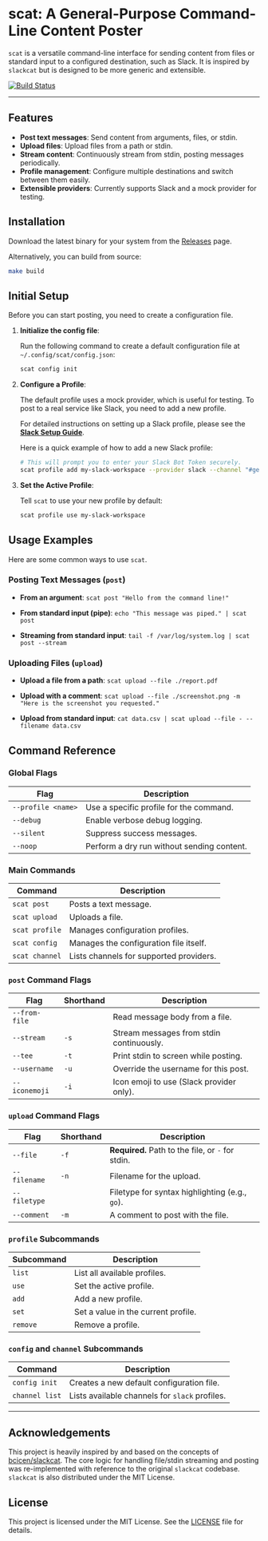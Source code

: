 # scat: A General-Purpose Command-Line Content Poster

`scat` is a versatile command-line interface for sending content from files or standard input to a configured destination, such as Slack. It is inspired by `slackcat` but is designed to be more generic and extensible.

[![Build Status](https://github.com/magifd2/scat/actions/workflows/build.yml/badge.svg)](https://github.com/magifd2/scat/actions/workflows/build.yml)

---

## Features

- **Post text messages**: Send content from arguments, files, or stdin.
- **Upload files**: Upload files from a path or stdin.
- **Stream content**: Continuously stream from stdin, posting messages periodically.
- **Profile management**: Configure multiple destinations and switch between them easily.
- **Extensible providers**: Currently supports Slack and a mock provider for testing.

## Installation

Download the latest binary for your system from the [Releases](https://github.com/magifd2/scat/releases) page.

Alternatively, you can build from source:

```bash
make build
```

## Initial Setup

Before you can start posting, you need to create a configuration file.

1.  **Initialize the config file**:

    Run the following command to create a default configuration file at `~/.config/scat/config.json`:

    ```bash
    scat config init
    ```

2.  **Configure a Profile**:

    The default profile uses a mock provider, which is useful for testing. To post to a real service like Slack, you need to add a new profile.

    For detailed instructions on setting up a Slack profile, please see the **[Slack Setup Guide](./SLACK_SETUP.md)**.

    Here is a quick example of how to add a new Slack profile:

    ```bash
    # This will prompt you to enter your Slack Bot Token securely.
    scat profile add my-slack-workspace --provider slack --channel "#general"
    ```

3.  **Set the Active Profile**:

    Tell `scat` to use your new profile by default:

    ```bash
    scat profile use my-slack-workspace
    ```

## Usage Examples

Here are some common ways to use `scat`.

### Posting Text Messages (`post`)

-   **From an argument**:
    `scat post "Hello from the command line!"`

-   **From standard input (pipe)**:
    `echo "This message was piped." | scat post`

-   **Streaming from standard input**:
    `tail -f /var/log/system.log | scat post --stream`

### Uploading Files (`upload`)

-   **Upload a file from a path**:
    `scat upload --file ./report.pdf`

-   **Upload with a comment**:
    `scat upload --file ./screenshot.png -m "Here is the screenshot you requested."`

-   **Upload from standard input**:
    `cat data.csv | scat upload --file - --filename data.csv`

## Command Reference

### Global Flags

| Flag      | Description                                      |
| --------- | ------------------------------------------------ |
| `--profile <name>` | Use a specific profile for the command.          |
| `--debug`   | Enable verbose debug logging.                    |
| `--silent`  | Suppress success messages.                       |
| `--noop`    | Perform a dry run without sending content.       |

### Main Commands

| Command         | Description                                      |
| --------------- | ------------------------------------------------ |
| `scat post`     | Posts a text message.                            |
| `scat upload`   | Uploads a file.                                  |
| `scat profile`  | Manages configuration profiles.                  |
| `scat config`   | Manages the configuration file itself.           |
| `scat channel`  | Lists channels for supported providers.          |

### `post` Command Flags

| Flag          | Shorthand | Description                               |
| ------------- | --------- | ----------------------------------------- |
| `--from-file` |           | Read message body from a file.            |
| `--stream`    | `-s`      | Stream messages from stdin continuously.  |
| `--tee`       | `-t`      | Print stdin to screen while posting.      |
| `--username`  | `-u`      | Override the username for this post.      |
| `--iconemoji` | `-i`      | Icon emoji to use (Slack provider only).  |

### `upload` Command Flags

| Flag        | Shorthand | Description                                      |
| ----------- | --------- | ------------------------------------------------ |
| `--file`    | `-f`      | **Required.** Path to the file, or `-` for stdin. |
| `--filename`| `-n`      | Filename for the upload.                         |
| `--filetype`|           | Filetype for syntax highlighting (e.g., `go`).   |
| `--comment` | `-m`      | A comment to post with the file.                 |

### `profile` Subcommands

| Subcommand | Description                                      |
| ---------- | ------------------------------------------------ |
| `list`     | List all available profiles.                     |
| `use`      | Set the active profile.                          |
| `add`      | Add a new profile.                               |
| `set`      | Set a value in the current profile.              |
| `remove`   | Remove a profile.                                |

### `config` and `channel` Subcommands

| Command             | Description                                      |
| ------------------- | ------------------------------------------------ |
| `config init`       | Creates a new default configuration file.        |
| `channel list`      | Lists available channels for `slack` profiles.   |

---

## Acknowledgements

This project is heavily inspired by and based on the concepts of [bcicen/slackcat](https://github.com/bcicen/slackcat). The core logic for handling file/stdin streaming and posting was re-implemented with reference to the original `slackcat` codebase. `slackcat` is also distributed under the MIT License.

## License

This project is licensed under the MIT License. See the [LICENSE](LICENSE) file for details.

